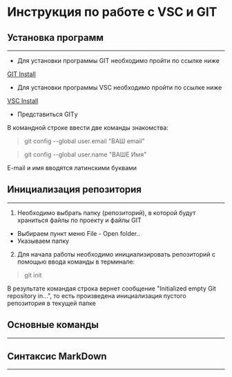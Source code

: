 # Инструкция по работе с VSC и GIT

## Установка программ
---

* Для установки программы GIT необходимо пройти по ссылке ниже

[GIT Install](https://git-scm.com/book/en/v2/Getting-Started-Installing-Git)

* Для установки программы VSC необходимо пройти по ссылке ниже

[VSC Install](https://code.visualstudio.com)

* Представиться GITу

В командной строке ввести две команды знакомства:

> git config --global user.email "ВАШ email"

> git config --global user.name "ВАШЕ Имя"

E-mail и имя вводятся латинскими буквами

## Инициализация репозитория
---

1. Необходимо выбрать папку (репозиторий), в которой будут храниться файлы по проекту и файлы GIT

* Выбираем пункт меню File -  Open folder..
* Указываем папку

2. Для начала работы необходимо инициализировать репозиторий с помощью ввода команды в терминале:

>git init

В результате командая строка вернет сообщение "Initialized empty Git repository in...", то есть произведена инициализация пустого репозитория в текущей папке

## Основные команды
---
## Синтаксис MarkDown
---